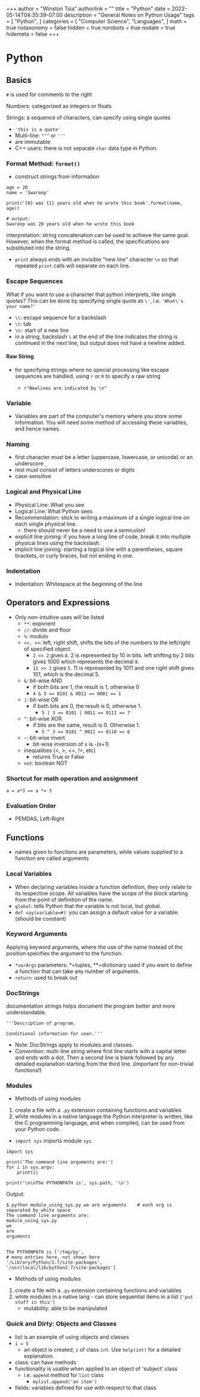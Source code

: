 +++
author = "Winston Tsia"
authorlink = ""
title = "Python"
date = 2022-05-14T04:35:39-07:00
description = "General Notes on Python Usage"
tags = [
    "Python",
]
categories = [
    "Computer Science",
    "Languages",
]
math = true
notaxonomy = false
hidden = true
norobots = true
nodate = true
hidemeta = false
+++

# Python
## Basics
`#` is used for comments to the right

Numbers: categorized as integers or floats

Strings: a sequence of characters, can specify using single quotes
- `'this is a quote'`
- Multi-line: `"""` or `'''`
- are immutable
- C++ users: there is not separate `char` data type in Python.

### Format Method: `format()`
- construct strings from information
```
age = 20
name = 'Swaroop'

print('{0} was {1} years old when he wrote this book'.format(name, age))

# output:
Swaroop was 20 years old when he wrote this book
```
interpretation: string concatenation can be used to achieve the same goal. However, when the format method is called, the specifications are substituted into the string.

- `print` always ends with an invisible "new line" character `\n` so that repeated `print` calls will separate on each line.

### Escape Sequences

What if you want to use a character that python interprets, like single quotes? This can be done by specifying single quote as `\'`, i.e. `'What\'s your name?'`

- `\\`: escape sequence for a backslash
- `\t`: tab 
- `\n:` start of a new line
- in a string, backslash `\` at the end of the line indicates the string is continued in the next line, but output does not have a newline added.

#### Raw String
- for specifying strings where no special processing like escape sequences are handled, using `r` or `R` to specify a raw string 

    - `r"Newlines are indicated by \n"`

### Variable
- Variables are part of the computer's memory where you store some information. You will need some method of accessing these variables, and hence names.

### Naming
- first character must be a letter (uppercase, lowercase, or unicode) or an underscore `_`
- rest must consist of letters underscores or digits
- case-sensitive

### Logical and Physical Line
- Physical Line: What you see
- Logical Line: What Python sees
- Recommendation: stick to writing a maximum of a single logical line on each single physical line.
    - there should never be a need to use a semicolon!
- explicit line joining: if you have a long line of code, break it into multiple physical lines using the backslash.
- implicit line joining: starting a logical line with a parentheses, square brackets, or curly braces, but not ending in one. 

### Indentation
- Indentation: Whitespace at the beginning of the line

## Operators and Expressions
- Only non-intuitive uses will be listed
    - `**`: exponent
    - `//`: divide and floor
    - `%`: modulo 
    - `<<, >>`: left, right shift, shifts the bits of the numbers to the left/right of specified object. 
        - `2 << 2` gives `8`. 2 is represented by 10 in bits. left shifting by 2 bits gives 1000 which represents the decimal `8`.
        - `11 >> 1` gives `5`. 11 is represented by 1011 and one right shift gives 101, which is the decimal 5.
    - `&`: bit-wise AND
        - if both bits are 1, the result is 1, otherwise 0
        - `4 & 3 == 0101 & 0011 == 0001 == 1`
    - `|`: bit-wise OR
        - if both bits are 0, the result is 0, otherwise 1.
            - `5 | 3 == 0101 | 0011 == 0111 == 7`
    - `^`: bit-wise XOR
        - if bits are the same, result is 0. Otherwise 1.
            - `5 ^ 3 == 0101 ^ 0011 == 0110 == 6`
    - `~`: bit-wise invert
        - bit-wise inversion of x is -(x+1)
    - inequalities (<, >, <=, !=, etc)
        - returns True or False
    - `not`: boolean NOT

### Shortcut for math operation and assignment
`a = a*3 == a *= 3`

### Evaluation Order
- PEMDAS, Left-Right

## Functions
- names given to functions are parameters, while values supplied to a function are called arguments

### Local Variables
- When declaring variables inside a function definition, they only relate to its respective scope. All variables have the scope of the block starting from the point of definition of the name.
- `global`: tells Python that the variable is not local, but global.
- `def say(variable=#)`: you can assign a default value for a variable. (should be constant)

### Keyword Arguments
Applying keyword arguments, where the use of the name instead of the position specifies the argument to the function.
- `*varArgs` parameters: *=tuples, **=dictionary used if you want to define a function that can take any number of arguments.
- `return`: used to break out

### DocStrings
documentation strings helps document the program better and more understandable.

```
'''Description of program.

Conditional information for user.'''
```

- Note: DocStrings apply to modules and classes.
- *Convention*: multi-line string where first line starts with a capital letter and ends with a dot. Then a second line is blank followed by any detailed explanation starting from the third line. (important for non-trivial functions!)

### Modules
- Methods of using modules 
1. create a file with a `.py` extension containing functions and variables
2. white modules in a native language the Python interpreter is written, like the C programming language, and when compiled, can be used from your Python code. 
- `import sys` imports module `sys`.

```
import sys

print('The command line arguments are:')
for i in sys.argv:
    print(i)

print('\n\nThe PYTHONPATH is', sys.path, '\n')
```
Output:
```
$ python module_using_sys.py we are arguments    # each arg is separated by white space
The command line arguments are:
module_using_sys.py
we
are
arguments


The PYTHONPATH is ['/tmp/py',
# many entries here, not shown here
'/Library/Python/2.7/site-packages',
'/usr/local/lib/python2.7/site-packages']
```
- Methods of using modules 
1. create a file with a `.py` extension containing functions and variables
2. white modules in a native lang - can store sequential items in a list
    ` ['put stuff in this'] `
    - mutability: able to be manipulated

### Quick and Dirty: Objects and Classes
- list is an example of using objects and classes
- ` i = 5 `
    - an object is created, `i` of class `int`. Use `help(int)` for a detailed explanation.
- class: can have methods
- functionality is usable when applied to an object of 'subject' class
    - i.e. `append` method for `list` class
        - `mylist.append('an item')`
- fields: variables defined for use with respect to that class